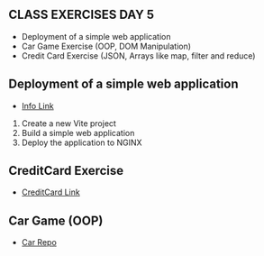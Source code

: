 ## CLASS EXERCISES DAY 5

- Deployment of a simple web application
- Car Game Exercise (OOP, DOM Manipulation)
- Credit Card Exercise (JSON, Arrays like map, filter and reduce)

## Deployment of a simple web application

- [Info Link](https://github.com/dat3startcode/javaScriptExercises3sem/blob/main/day5/DEPLOYMENT.md)

1. Create a new Vite project
2. Build a simple web application
3. Deploy the application to NGINX

## CreditCard Exercise

- [CreditCard Link](https://github.com/dat3startcode/javaScriptInClass3sem/tree/main/day5/creditcardIterationExercise)

## Car Game (OOP)

- [Car Repo](https://github.com/dat3startcode/javaScriptInClass3sem/tree/main/day5/car_game)



